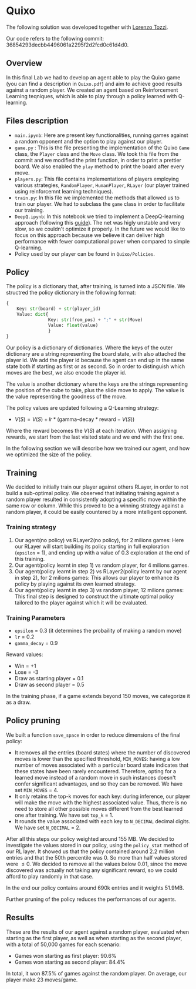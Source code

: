 # Quixo

The following solution was developed together with [Lorenzo Tozzi](https://github.com/anubis09).

Our code refers to the following commit: 36854293decbb4496061a2295f2d2fcd0c61d4d0.

## Overview
In this final Lab we had to develop an agent able to play the Quixo game (you can find a description in ```Quixo.pdf```) and aim to achieve good results against a random player. 
We created an agent based on Reinforcement Learning teqniques, which is able to play through a policy learned with Q-learning.

## Files description

- ```main.ipynb```: Here are present key functionalities, running games against a random opponent and the option to play against our player.
- ```game.py``` : This is the file presenting the implementation of the Quixo ```Game``` class, the ```Player``` class and the ```Move``` class. We took this file from the commit and we modified the print function, in order to print a prettier board. We also enabled the ```play``` method to print the board after every move.
- ```players.py```: This file contains implementations of players employing various strategies, ```RandomPlayer```, ```HumanPlayer```,  ```RLayer``` (our player trained using reinforcemnt learning techniques).
- ```train.py```: In this file we implemented the methods that allowed us to train our player. We had to subclass the ```game``` class in order to facilitate our training. 
- ```DeepQ.ipynb```: In this notebook we tried to implement a DeepQ-learning approach (following this [guide](https://towardsdatascience.com/how-to-teach-an-ai-to-play-games-deep-reinforcement-learning-28f9b920440a)). The net was higly unstable and very slow, so we couldn't optimize it properly. In the future we would like to focus on this approach because we believe it can deliver high performance with fewer computational power when compared to simple Q-learning.
- Policy used by our player can be found in ```Quixo/Policies```. 

## Policy
The policy is a dictionary that, after training, is turned into a JSON file. We structred the policy dictionary in the following format:
```python
{
    Key: str(board) + str(player_id)
    Value: dict{
                Key: str(from_pos) + ";" + str(Move)
                Value: float(value)
                }
}
```
Our policy is a dictionary of dictionaries.
Where the keys of the outer dictionary are a string representing the board state, with also attached the player id. We add the player id because the agent can end up in the same state both if starting as first or as second. So in order to distinguish which moves are the best, we also encode the player id.

The value is another dictionary where the keys are the strings representing the position of the cube to take, plus the slide move to apply. The value is the value representing the goodness of the move.

The policy values are updated following a Q-Learning strategy:
- $V(S) = V(S) + lr * (\text{gamma-decay}*\text{reward} - V(S))$

Where the reward becomes the $V(S)$ at each iteration. When assigning rewards, we start from the last visited state and we end with the first one.

In the following section we will describe how we trained our agent, and how we optimized the size of the policy.

## Training

We decided to initially train our player against others RLayer, in order to not build a sub-optimal policy. We observed that initiating training against a random player resulted in consistently adopting a specific move within the same row or column. While this proved to be a winning strategy against a random player, it could be easily countered by a more intelligent opponent.

### Training strategy

1. Our agent(no policy) vs RLayer2(no policy), for 2 milions games: Here our RLayer will start building its policy starting in full exploration (```epsilon``` = 1), and ending up with a value of 0.3 exploration at the end of this training.
2. Our agent(policy learnt in step 1) vs random player, for 4 milions games.
3. Our agent(policy learnt in step 2) vs RLayer2(policy learnt by our agent in step 2), for 2 milions games: This allows our player to enhance its policy by playing against its own learned strategy.
4. Our agent(policy learnt in step 3) vs random player, 12 milions games: This final step is designed to construct the ultimate optimal policy tailored to the player against which it will be evaluated.

### Training Parameters
- ```epsilon``` = 0.3 (it determines the probaility of making a random move)
- ```lr``` = 0.2
- ```gamma_decay``` = 0.9

Reward values: 
- Win = +1
- Lose = -3
- Draw as starting player = 0.1
- Draw as second player = 0.5

In the training phase, if a game extends beyond 150 moves, we categorize it as a draw.

## Policy pruning
We built a function ```save_space``` in order to reduce dimensions of the final policy:
- It removes all the entries (board states) where the number of discovered moves is lower than the specified threshold, `MIN_MOVES`: having a low number of moves associated with a particular board state indicates that these states have been rarely encountered. Therefore, opting for a learned move instead of a random move in such instances doesn't confer significant advantages, and so they can be removed. We have set ```MIN_MOVES``` = 4.
- It only retains the top-k moves for each key: during inference, our player will make the move with the highest associated value. Thus, there is no need to store all other possible moves different from the best learned one after training. We have set `top_k` = 1.
- It rounds the value associated with each key to `N_DECIMAL` decimal digits. We have set `N_DECIMAL` = 2.

After all this steps our policy weighted around 155 MB.
We decided to investigate the values stored in our policy, using the ```policy_stat``` method of our RL layer. 
It showed us that the policy contained around 2.2 million entries and that the 50th percentile was 0. So more than half values stored were $\le 0$.
We decided to remove all the values below 0.01, since the move discovered was actually not taking any significant reward, so we could afford to play randomly in that case. 

In the end our policy contains around 690k entries and it weights 51.9MB.

Further pruning of the policy reduces the performances of our agents.

## Results

These are the results of our agent against a random player, evaluated when starting as the first player, as well as when starting as the second player, with a total of 50,000 games for each scenario:
- Games won starting as first player: $90.6$%
- Games won starting as second player: $84.4$%
  
In total, it won $87.5$% of games against the random player.
On average, our player make 23 moves/game.
